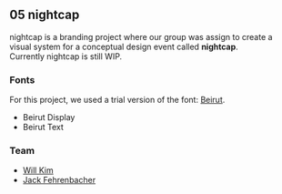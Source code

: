 ## 05 nightcap

nightcap is a branding project where our group was assign to create a visual system for a conceptual design event called **nightcap**.  
Currently nightcap is still WIP.

### Fonts
For this project, we used a trial version of the font: [Beirut](https://luzi-type.ch/beirut).
 * Beirut Display
 * Beirut Text

### Team
 * [Will Kim](https://withoutwax.me)
 * [Jack Fehrenbacher](https://jfehrenbacher.myportfolio.com/)
